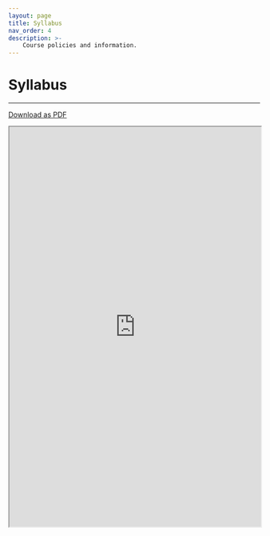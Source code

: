 ```yaml
---
layout: page
title: Syllabus
nav_order: 4
description: >-
    Course policies and information.
---
```


# Syllabus

<hr>

<a href="https://ph142-ucb.github.io/sp24/src/ph142-syllabus-sp24.pdf">Download as PDF</a>

<iframe src="https://ph142-ucb.github.io/sp24/src/ph142-syllabus-sp24.pdf" width="100%" height="800"></iframe>